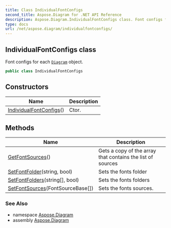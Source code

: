 ```yaml
---
title: Class IndividualFontConfigs
second_title: Aspose.Diagram for .NET API Reference
description: Aspose.Diagram.IndividualFontConfigs class. Font configs for each Diagram object
type: docs
url: /net/aspose.diagram/individualfontconfigs/
---
```

## IndividualFontConfigs class

Font configs for each [`Diagram`](../diagram/) object.

```csharp
public class IndividualFontConfigs
```

## Constructors

| Name | Description |
| --- | --- |
| [IndividualFontConfigs](individualfontconfigs/)() | Ctor. |

## Methods

| Name | Description |
| --- | --- |
| [GetFontSources](../../aspose.diagram/individualfontconfigs/getfontsources/)() | Gets a copy of the array that contains the list of sources |
| [SetFontFolder](../../aspose.diagram/individualfontconfigs/setfontfolder/)(string, bool) | Sets the fonts folder |
| [SetFontFolders](../../aspose.diagram/individualfontconfigs/setfontfolders/)(string[], bool) | Sets the fonts folders |
| [SetFontSources](../../aspose.diagram/individualfontconfigs/setfontsources/)(FontSourceBase[]) | Sets the fonts sources. |

### See Also

* namespace [Aspose.Diagram](../../aspose.diagram/)
* assembly [Aspose.Diagram](../../)


